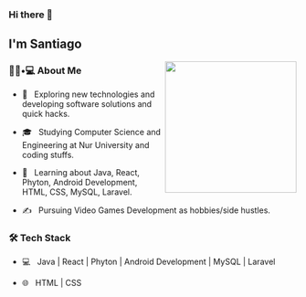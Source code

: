 ### Hi there 👋<h2> I'm Santiago</h2>

<img align='right' src="https://media.giphy.com/media/M9gbBd9nbDrOTu1Mqx/giphy.gif](https://giphy.com/gifs/pudgypenguins-lie-dev-data-doesnt-LaVp0AyqR5bGsC5Cbm" width="230">

<h3> 👨🏻•💻 About Me </h3>


- 🤔 &nbsp; Exploring new technologies and developing software solutions and quick hacks.

- 🎓 &nbsp; Studying Computer Science and Engineering at Nur University and coding stuffs.

- 🌱 &nbsp; Learning about Java, React, Phyton, Android Development, HTML, CSS, MySQL, Laravel.

- ✍️ &nbsp; Pursuing Video Games Development as hobbies/side hustles.



<h3>🛠 Tech Stack</h3>



- 💻 &nbsp; Java | React | Phyton | Android Development | MySQL | Laravel

- 🌐 &nbsp; HTML | CSS
